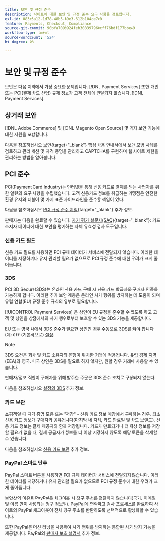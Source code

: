 ```yaml
---
title: 보안 및 규정 준수
description: 사이트에 대한 보안 및 규정 준수 요구 사항을 검토합니다.
exl-id: 083c5a12-1d78-48b5-b9e3-612b104ce7e0
feature: Payments, Checkout, Compliance
source-git-commit: 90bfa7099924feb308397960cff76bdf177bbe49
workflow-type: tm+mt
source-wordcount: '524'
ht-degree: 0%

---
```


# 보안 및 규정 준수

보안은 다음 지역에서 가장 중요한 문제입니다. [!DNL Payment Services] 또한 개인 또는 PCI(결제 카드 산업) 규제 정보가 고객 전체에 전달되지 않습니다. [!DNL Payment Services].

## 상거래 보안

[!DNL Adobe Commerce] 및 [!DNL Magento Open Source] 몇 가지 보안 기능에 대한 지원을 포함합니다.

다음을 참조하십시오 [보안](https://docs.magento.com/user-guide/stores/security.html){target="_blank"} 핵심 사용 안내서에서 보안 모범 사례를 검토하고 관리 세션 및 자격 증명을 관리하고 CAPTCHA를 구현하며 웹 사이트 제한을 관리하는 방법을 알아봅니다.

## PCI 준수

PCI(Payment Card Industry)는 인터넷을 통해 신용 카드로 결제를 받는 사업자를 위한 일련의 요구 사항을 수립했습니다. 고객 신용카드 정보를 취급하는 가맹점은 안전한 환경 유지와 더불어 몇 가지 표준 가이드라인을 준수할 책임이 있다.

다음을 참조하십시오 [PCI 규정 준수 지침](https://docs.magento.com/user-guide/stores/compliance-pci.html){target="_blank"} 추가 정보.

판매자는 다음을 완료할 수 있습니다. [자기 평가 설문지(SAQ)](https://www.pcisecuritystandards.org/pci_security/completing_self_assessment){target="_blank"}: 카드 소지자 데이터에 대한 보안을 평가하는 자체 유효성 검사 도구입니다.

### 신용 카드 필드

신용 카드 필드를 사용하면 PCI 규제 데이터가 서비스에 전달되지 않습니다. 이러한 데이터를 저장하거나 유지 관리할 필요가 없으므로 PCI 규정 준수에 대한 우려가 크게 줄어듭니다.

### 3DS

PCI 3D Secure(3DS)는 온라인 신용 카드 구매 시 신용 카드 발급자와 구매자 인증을 가능하게 합니다. 이러한 추가 보안 계층은 온라인 사기 행위를 방지하는 데 도움이 되며 유럽 연합(EU) 규정 준수 규칙의 일부로 필요합니다.

[!UICONTROL Payment Services] 은 상인이 EU 규정을 준수할 수 있도록 하고 고객 및 상인을 상점에서의 사기 행위로부터 보호할 수 있는 3DS 기능을 제공합니다.

EU 또는 영국 내에서 3DS 준수가 필요한 상인인 경우 수동으로 3DS를 켜야 합니다(예: `Off` (기본적으로) [설정](settings.md#credit-card-fields).

>[!NOTE]
>
>3DS 요건은 회사 및 카드 소유자의 은행이 위치한 거래에 적용됩니다. [유럽 경제 지역](https://www.efta.int/eea) (EEA)와 영국. 미국 상인은 3DS를 필요로 하지 않지만, 원할 경우 거래에 사용할 수 있습니다.

판매자/점포 직원이 구매자를 위해 발주한 주문은 3DS 준수 조치로 구성되지 않는다.

다음을 참조하십시오 [설정의 3DS](settings.md#3ds) 추가 정보.

### 카드 보관

쇼핑객일 때 [자격 증명 모음 또는 &quot;저장&quot; - 신용 카드 정보](vaulting.md) 매장에서 구매하는 경우, 최소 신용 카드 정보가 구매자와 공유됩니다(마지막 네 자리, 카드 만료일 및 카드 브랜드). 신용 카드 정보는 결제 제공자와 함께 저장됩니다. 카드가 만료되거나 더 이상 정보를 저장할 필요가 없을 때, 결제 공급자가 정보를 더 이상 저장하지 않도록 해당 토큰을 삭제할 수 있습니다.

다음을 참조하십시오 [신용 카드 보관](vaulting.md) 추가 정보.

### PayPal 스마트 단추

PayPal 스마트 버튼을 사용하면 PCI 규제 데이터가 서비스에 전달되지 않습니다. 이러한 데이터를 저장하거나 유지 관리할 필요가 없으므로 PCI 규정 준수에 대한 우려가 크게 줄어듭니다.

보안상의 이유로 PayPal은 체크아웃 시 청구 주소를 전달하지 않습니다(국가, 이메일 및 이름 만이 사용되는 청구 정보임). PayPal에 연락하고 검사 프로세스를 완료하여 사이트의 PayPal 체크아웃이 전체 청구 주소를 반환하도록 선택적으로 활성화할 수 있습니다.

또한 PayPal은 머신 러닝을 사용하여 사기 행위를 방지하는 통합된 사기 방지 기능을 제공합니다. PayPal의 [판매자 보호 설명서](https://www.paypal.com/us/webapps/mpp/security/seller-protection) 추가 정보.
